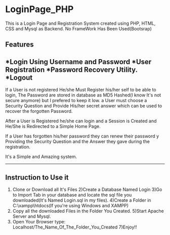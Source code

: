 # LoginPage_PHP

This is a Login Page and Registration System created using PHP, HTML, CSS and Mysql as Backend. No FrameWork Has Been Used(Bootsrap)

Features
-----------
*Login Using Username and Password
*User Registration
*Password Recovery Utility.
*Logout 
------------------------------------------
If a User is not registered He/she Must Register his/her self to be able to login, The Password are stored in database 
as MD5 Hashed(I know It's not secure anymore) but I prefered to keep it low.  a User must choose a Security Question and Provide
His/her secret answer which can be used to recover the forgotten Password.

After a User is Registered he/she can login and a Session is Created and He/She is Redirected to a Simple Home Page.


If a User has forgotten his/her password they can renew their password y Providing the Security Question and the Answer they gave 
during the registration.

It's a Simple and Amazing system.

----------------------------------------------------------------

Instruction to Use it
--------------------------

1) Clone or Download all It's Files
2)Create a Database Named Login
3)Go to Import Tab in your database and locate the sql file you downloaded(It's Named Login.sql in my files).
4)Create a Folder in C:\xampp\htdocs(If you're using Windows and XAMPP)
5) Copy all the downloaded Files in the Folder You Created.
5)Start Apache Server and Mysql.
6) Open Your Browser type: Localhost/The_Name_Of_The_Folder_You_Created
7)Enjoy!!


